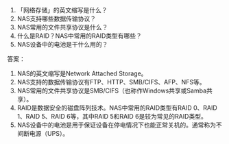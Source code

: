 1. 「网络存储」的英文缩写是什么？ 
2. NAS支持哪些数据传输协议？ 
3. NAS常用的文件共享协议是什么？ 
4. 什么是RAID？NAS中常用的RAID类型有哪些？ 
5. NAS设备中的电池是干什么用的？

答案：
1. NAS的英文缩写是Network Attached Storage。
2. NAS支持的数据传输协议有FTP、HTTP、SMB/CIFS、AFP、NFS等。
3. NAS常用的文件共享协议是SMB/CIFS（也称作Windows共享或Samba共享）。
4. RAID是数据安全的磁盘阵列技术。NAS中常用的RAID类型有RAID 0、RAID 1、RAID 5、RAID 6等，其中RAID 5和RAID 6是较为常见的RAID类型。
5. NAS设备中的电池是用于保证设备在停电情况下也能正常关机的。通常称为不间断电源（UPS）。